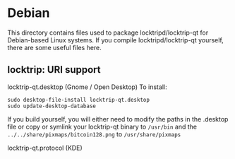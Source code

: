 
Debian
====================
This directory contains files used to package locktripd/locktrip-qt
for Debian-based Linux systems. If you compile locktripd/locktrip-qt yourself, there are some useful files here.

## locktrip: URI support ##


locktrip-qt.desktop  (Gnome / Open Desktop)
To install:

	sudo desktop-file-install locktrip-qt.desktop
	sudo update-desktop-database

If you build yourself, you will either need to modify the paths in
the .desktop file or copy or symlink your locktrip-qt binary to `/usr/bin`
and the `../../share/pixmaps/bitcoin128.png` to `/usr/share/pixmaps`

locktrip-qt.protocol (KDE)

